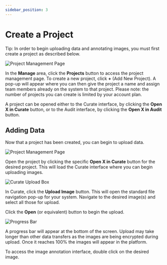 ```yaml
---
sidebar_position: 3
---
```


# Create a Project

Tip: In order to begin uploading data and annotating images, you must first create a project as described below.

![Project Management Page](/img/manage/manage_projects.png)

In the **Manage** area, click the **Projects** button to access the project management page.
To create a new project, click **+** (Add New Project).
A pop-up will appear where you can then give the project a name and assign team members already on the system to that project.
Please note: the number of projects you can create is limited by your account plan.

A project can be opened either to the Curate interface, by clicking the **Open X in Curate** button, or to the Audit interface, by clicking the **Open X in Audit** button.

## Adding Data

Now that a project has been created, you can begin to upload data.

![Project Management Page](/img/manage/manage_projects.png)

Open the project by clicking the specific **Open X in Curate** button for the desired project.
This will load the Curate interface where you can begin uploading images.

![Curate Upload Box]()

In Curate, click the **Upload Image** button.
This will open the standard file navigation pop-up for your system.
Navigate to the desired image(s) and select all those for upload.

Click the **Open** (or equivalent) button to begin the upload.

![Progress Bar]()

A progress bar will appear at the bottom of the screen.
Upload may take longer than other data transfers as the images are being encrypted during upload.
Once it reaches 100% the images will appear in the platform.

To access the image annotation interface, double click on the desired image.
